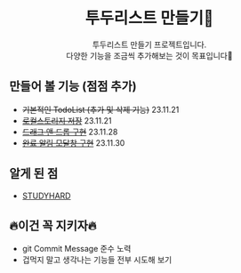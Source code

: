 <div align="center">
<h1>투두리스트 만들기📖</h1>
투두리스트 만들기 프로젝트입니다.<br> 다양한 기능을 조금씩 추가해보는 것이 목표입니다🫡 
</div>


## 만들어 볼 기능 (점점 추가)
- <s>기본적인 TodoList (추가 및 삭제 기능)</s> 23.11.21 
- <s>[로컬스토리지 저장](https://studysmart.tistory.com/93)</s> 23.11.21
- <s>[드래그 앤 드롭 구현](https://studysmart.tistory.com/98)</s> 23.11.28
- <s>[완료 알림 모달창 구현](https://studysmart.tistory.com/100)</s> 23.11.30



## 알게 된 점
- [STUDYHARD](/STUDYHARD.md)


## 🔥이건 꼭 지키자🔥
- git Commit Message 준수 노력
- 겁먹지 말고 생각나는 기능들 전부 시도해 보기
